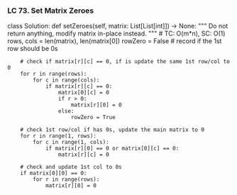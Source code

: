### LC 73. Set Matrix Zeroes
class Solution:
    def setZeroes(self, matrix: List[List[int]]) -> None:
        """
        Do not return anything, modify matrix in-place instead.
        """
        # TC: O(m*n), SC: O(1)
        rows, cols = len(matrix), len(matrix[0])
        rowZero = False # record if the 1st row should be 0s

        # check if matrix[r][c] == 0, if is update the same 1st row/col to 0
        for r in range(rows):
            for c in range(cols):
                if matrix[r][c] == 0:
                    matrix[0][c] = 0
                    if r > 0:
                        matrix[r][0] = 0
                    else:
                        rowZero = True
    
        # check 1st row/col if has 0s, update the main matrix to 0    
        for r in range(1, rows):
            for c in range(1, cols):
                if matrix[r][0] == 0 or matrix[0][c] == 0:
                    matrix[r][c] = 0
        
        # check and update 1st col to 0s
        if matrix[0][0] == 0:
            for r in range(rows):     
                matrix[r][0] = 0